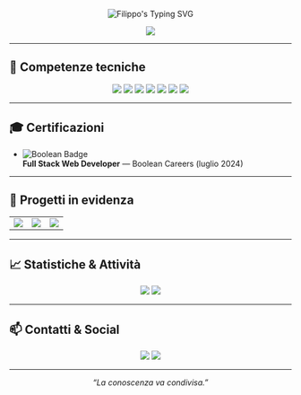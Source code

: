 <p align="center">
  <img src="https://readme-typing-svg.demolab.com/?lines=👋+Ciao,+sono+Filippo+Falcone!;Fullstack+Developer;Laravel,+Vue,+Vite+Enthusiast;Sempre+in+evoluzione..." alt="Filippo's Typing SVG" />
</p>

<p align="center">
  <img src="https://github-profile-summary-cards.vercel.app/api/cards/profile-details?username=filippo-falcone&theme=github_dark" />
</p>

---

## 🚀 Competenze tecniche

<p align="center">
  <img src="https://img.shields.io/badge/-PHP-777BB4?style=for-the-badge&logo=php&logoColor=white" />
  <img src="https://img.shields.io/badge/-Laravel-E74430?style=for-the-badge&logo=laravel&logoColor=white" />
  <img src="https://img.shields.io/badge/-Vue.js-4FC08D?style=for-the-badge&logo=vue.js&logoColor=white" />
  <img src="https://img.shields.io/badge/-Vite-646CFF?style=for-the-badge&logo=vite&logoColor=white" />
  <img src="https://img.shields.io/badge/-MySQL-4479A1?style=for-the-badge&logo=mysql&logoColor=white" />
  <img src="https://img.shields.io/badge/-HTML5-E34F26?style=for-the-badge&logo=html5&logoColor=white" />
  <img src="https://img.shields.io/badge/-CSS3-1572B6?style=for-the-badge&logo=css3&logoColor=white" />
</p>

---

## 🎓 Certificazioni

- ![Boolean Badge](https://img.shields.io/badge/Boolean-Full%20Stack%20Web%20Developer-blue)  
  **Full Stack Web Developer** — Boolean Careers (luglio 2024)

---

## 🌟 Progetti in evidenza

<table>
  <tr>
    <td align="center">
      <a href="https://github.com/filippo-falcone/fullstack-lamp-template">
        <img src="https://github-readme-stats.vercel.app/api/pin/?username=filippo-falcone&repo=fullstack-lamp-template&theme=radical" />
      </a>
    </td>
    <td align="center">
      <a href="https://github.com/filippo-falcone/laravel-api">
        <img src="https://github-readme-stats.vercel.app/api/pin/?username=filippo-falcone&repo=laravel-api&theme=radical" />
      </a>
    </td>
    <td align="center">
      <a href="https://github.com/filippo-falcone/vite-boolflix">
        <img src="https://github-readme-stats.vercel.app/api/pin/?username=filippo-falcone&repo=vite-boolflix&theme=radical" />
      </a>
    </td>
  </tr>
</table>

---

## 📈 Statistiche & Attività

<p align="center">
  <img src="https://github-readme-stats.vercel.app/api?username=filippo-falcone&show_icons=true&theme=radical" />
  <img src="https://github-readme-streak-stats.herokuapp.com/?user=filippo-falcone&theme=radical" />
</p>

---

## 📫 Contatti & Social

<p align="center">
  <a href="mailto:filippofalcone18@gmail.com"><img src="https://img.shields.io/badge/email-D14836?style=for-the-badge&logo=gmail&logoColor=white" /></a>
  <a href="https://www.linkedin.com/in/filippo-falcone-993213211"><img src="https://img.shields.io/badge/LinkedIn-0A66C2?style=for-the-badge&logo=linkedin&logoColor=white" /></a>
</p>

---

<p align="center"><i>“La conoscenza va condivisa.”</i></p>